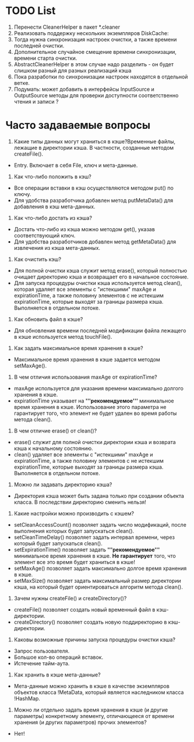 TODO List
=========
1. Перенести CleanerHelper в пакет *.cleaner
2. Реализовать поддержку нескольких экземпляров DiskCache:
 1. Тогда нужна синхронизация настроек очистки, а также времени последней очистки.
 2. Дополнительное случайное смещение времени синхронизации, времени старта очистки.
 3. AbstractCleanerHelper в этом случае надо разделить - он будет слишком разный для разных реализаций кэша
 4. Пока разработки по синхронизации настроек находятся в отдельной ветке.
3. Подумать: может добавить в интерфейсы InputSource и OutputSource методы для проверки доступности соответственно чтения и записи ?

Часто задаваемые вопросы
========================
1. Какие типы данных могут храниться в кэше?Временные файлы, лежащие в директории кэша. В частности, созданные методом createFile().
  * Entry. Включает в себя File, ключ и мета-данные.
 1. Как что-либо положить в кэш?
  * Все операции вставки в кэш осуществляются методом put() по ключу.
  * Для удобства разработчика добавлен метод putMetaData() для добавления в кэш мета-данных.
 1. Как что-либо достать из кэша?
  * Достать что-либо из кэша можно методом get(), указав соответствующий ключ.
  * Для удобства разработчиков добавлен метод getMetaData() для извлечения из кэша мета-данных.
 1. Как очистить кэш?
  * Для полной очистки кэша служит метод erase(), который полностью очищает директорию кэша и возвращает его в начальное состояние.
  * Для запуска процедуры очистки кэша используется метод clean(), которая удаляет все элементы с "истекшими" maxAge и expirationTime, а также половину элементов с не истекшим expirationTime, которые выходят за границы размера кэша. Выполняется в отдельном потоке.
 1. Как обновить файл в кэше?
  * Для обновления времени последней модификации файла лежащего в кэше используется метод touchFile().
 1. Как задать максимальное время хранения в кэше?
  * Максимальное время хранения в кэше задается методом setMaxAge().
 1. В чем отличия использования maxAge от expirationTime?
  * maxAge используется для указания времени максимально долгого хранения в кэше.
  * expirationTime указывает на __'''рекомендуемое'''__ минимальное время хранения в кэше. Использование этого параметра не гарантирует того, что элемент не будет удален во время работы метода clean().
 1. В чем отличие erase() от clean()?
  * erase() служит для полной очистки директории кэша и возврата кэша к начальному состоянию.
  * clean() удаляет все элементы с "истекшими" maxAge и expirationTime, а также половину элементов с не истекшим expirationTime, которые выходят за границы размера кэша. Выполняется в отдельном потоке.
 1. Можно ли задавать директорию кэша?
  * Директория кэша может быть задана только при создании объекта класса. В последствии директорию сменить нельзя!
 1. Какие настройки можно производить с кэшем?
  * setCleanAccessCount() позволяет задать число модификаций, после выполнения которых будет запускаться clean().
  * setCleanTimeDelay() позволяет задать интервал времени, через который будет запускаться clean().
  * setExpirationTime() позволяет задать __'''рекомендуемое'''__ минимальное время хранения в кэше. __Не гарантирует__ того, что элемент все это время будет храниться в кэше!
  * setMaxAge() позволяет задать максимально долгое время хранения в кэше.
  * setMaxSize() позволяет задать максимальный размер директории кэша, на который будет ориентироваться алгоритм метода clean().
 1. Зачем нужны createFile() и createDirectory()?
  * createFile() позволяет создать новый временный файл в кэш-директории.
  * createDirectory() позволяет создать новую поддиректорию в кэш-директории.
 1. Каковы возможные причины запуска процедуры очистки кэша?
  * Запрос пользователя.
  * Большое кол-во операций вставок.
  * Истечение тайм-аута.
 1. Как хранить в кэше мета-данные?
  * Мета-данные можно хранить в кэше в качестве экземпляров объектов класса !MetaData, который является наследником класса !HashMap.
 1. Можно ли отдельно задать время хранения в кэше (и другие параметры) конкретному элементу, отличающееся от времени хранения (и других параметров) прочих элементов?
  * Нет!
